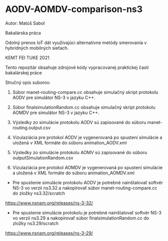 # AODV-AOMDV-comparison-ns3

Autor: Matúš Sabol

Bakalárska práca

Odolný prenos IoT dát využívajúci alternatívne metódy smerovania v hybridných mobilných sieťach.

KEMT FEI TUKE 2021

Tento repozitár obsahuje zdrojové kódy vypracovanej praktickej časti bakalárskej práce 


Stručný opis suborov:

1. Súbor manet-routing-compare.cc obsahuje simulačný skript protokolu AODV pre simulátor NS-3 v jazyku C++.

2. Súbor finalsimulationRandom.cc obsahuje simulačný skript protokolu AOMDV pre simulátor NS-3 v jazyku C++.

3. Výsledky zo simulácie protokolu AODV sú zapisované do súboru manet-routing.output.csv

4. Vizulaziácia pre protokol AODV je vygenerovaná po spustení simulácie a uložená v XML formáte do súboru animation_AODV.xml

5. Výsledky zo simulácie protokolu AOMV sú zapisované do súboru outputSimulationRandom.csv

6. Vizulaziácia pre protokol AOMDV je vygenerovaná po spustení simulácie a uložená v XML formáte do súboru animation_AOMDV.xml

 
- Pre spustenie simulácie protokolu AODV je potrebné nainštalovať softvér NS-3 vo verzii ns3.32 a nakopírovať súbor manet-routing-compare.cc do zložky ns3.32/scratch

https://www.nsnam.org/releases/ns-3-32/

- Pre spustenie simulácie protokolu je potrebné nainštalovať softvér NS-3 vo verzii ns3.29 a nakopírovať súbor finalsimulationRandom.cc do zložky ns3.29/scratch

https://www.nsnam.org/releases/ns-3-29/

